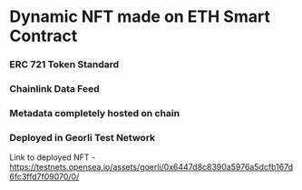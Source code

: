 # Dynamic NFT made on ETH Smart Contract
### ERC 721 Token Standard
### Chainlink Data Feed
### Metadata completely hosted on chain
### Deployed in Georli Test Network

Link to deployed NFT - https://testnets.opensea.io/assets/goerli/0x6447d8c8390a5976a5dcfb167d6fc3ffd7f09070/0/
